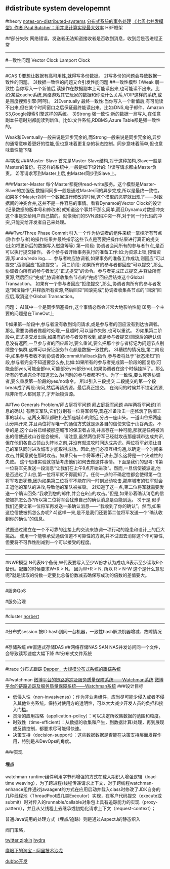 #distribute system developemnt
---
#theory
[notes-on-distributed-systems](http://www.somethingsimilar.com/2013/01/14/notes-on-distributed-systems-for-young-bloods/)
[分布式系统的事务处理](http://tech.dezai.cn/Detail.Aspx?AI=90001)
[《七周七并发模型》作者 Paul Butcher：用并发计算实现最大效率](http://segmentfault.com/a/1190000002801864)
HSF框架

##部分失败
网络错误，发送者无法知道接收者是否收到消息，收到后是否进程正常



----
#一致性问题
Vector Clock
[](http://36kr.com/p/5037166.html)
Lamport Clock



---
#CAS
1)要想让数据有高可用性,就得写多份数据。
2)写多份的问题会导致数据一致性的问题。
3)数据一致性的问题又会引发性能问题
##一致性模型
1)Weak 弱一致性:当你写入一个新值后,读操作在数据副本上可能读出来,也可能读不出来。比如:某些cache系统,网络游戏其它玩家的数据和你没什么关系,VOIP这样的系统,或是百度搜索引擎(呵呵)。
2)Eventually 最终一致性:当你写入一个新值后,有可能读不出来,但在某个时间窗口之后保证最终能读出来。比如:DNS,电子邮件、Amazon S3,Google搜索引擎这样的系统。
3)Strong 强一致性:新的数据一旦写入,在任意副本任意时刻都能读到新值。比如:文件系统,RDBMS,Azure Table都是强一致性的。

Weak和Eventually一般来说是异步冗余的,而Strong一般来说是同步冗余的,异步的通常意味着更好的性能,但也意味着更复杂的状态控制。同步意味着简单,但也意味着性能下降

##实现
###Master-Slave
首先是Master-Slave结构,对于这种加构,Slave一般是Master的备份。在这样的系统中,一般是如下设计的:
1)读写请求都由Master负责。
2)写请求写到Master上后,由Master同步到Slave上。

###Master-Master
每个Master都提供read-write服务。这个模型是Master-Slave的加强版,数据间同步一般是通过Master间的异步完成,所以是最终一致性。
如果多个Master对同一个数据进行修改的时候,这个模型的恶梦就出现了——对数据间的冲突合并,这并不是一件容易的事情。看看Dynamo的Vector Clock的设计(记录数据的版本号和修改者)就知道这个事并不那么简单,而且Dynamo对数据冲突这个事是交给用户自己搞的。就像我们的SVN源码冲突一样,对于同一行代码的冲突,只能交给开发者自己来处理。

###Two/Three Phase Commit
引入一个作为协调者的组件来统一掌控所有节点(称作参与者)的操作结果并最终指示这些节点是否要把操作结果进行真正的提交(比如将更新后的数据写入磁盘等等)
第一阶段:
协调者会问所有的参与者节点,是否可以执行提交操作。
各个参与者开始事务执行的准备工作:如:为资源上锁,预留资源,写undo/redo log……
参与者响应协调者,如果事务的准备工作成功,则回应“可以提交”,否则回应“拒绝提交”。
第二阶段:
如果所有的参与者都回应“可以提交”,那么,协调者向所有的参与者发送“正式提交”的命令。参与者完成正式提交,并释放所有资源,然后回应“完成”,协调者收集各节点的“完成”回应后结束这个Global Transaction。
如果有一个参与者回应“拒绝提交”,那么,协调者向所有的参与者发送“回滚操作”,并释放所有资源,然后回应“回滚完成”,协调者收集各节点的“回滚”回应后,取消这个Global Transaction。

问题：
A)其中一个是同步阻塞操作,这个事情必然会非常大地影响性能
B)另一个主要的问题是在TimeOut上

1)如果第一阶段中,参与者没有收到询问请求,或是参与者的回应没有到达协调者。那么,需要协调者做超时处理,一旦超时,可以当作失败,也可以重试。
2)如果第二阶段中,正式提交发出后,如果有的参与者没有收到,或是参与者提交/回滚后的确认信息没有返回,一旦参与者的回应超时,要么重试,要么把那个参与者标记为问题节点剔除整个集群,这样可以保证服务节点都是数据一致性的。
3)糟糕的情况是,第二阶段中,如果参与者收不到协调者的commit/fallback指令,参与者将处于“状态未知”阶段,参与者完全不知道要怎么办,比如:如果所有的参与者完成第一阶段的回复后(可能全部yes,可能全部no,可能部分yes部分no),如果协调者在这个时候挂掉了。那么所有的节点完全不知道怎么办(问别的参与者都不行)。为了一致性,要么死等协调者,要么重发第一阶段的yes/no命令。
所以引入三段提交
二段提交的第一个段break成了两段:询问,然后再锁资源。最后真正提交。
在询问的时候并不锁定资源,除非所有人都同意了,才开始锁资源。

##Two Generals Problem/拜占庭将军问题
[拜占庭将军问题](https://zh.wikipedia.org/zh/%E6%8B%9C%E5%8D%A0%E5%BA%AD%E5%B0%86%E5%86%9B%E9%97%AE%E9%A2%98)
###两将军问题(消息的确认)
有两支军队,它们分别有一位将军领导,现在准备攻击一座修筑了防御工事的城市。这两支军队都驻扎在那座城市的附近,分占一座山头。一道山谷把两座山分隔开来,并且两位将军唯一的通信方式就是派各自的信使来往于山谷两边。不幸的是,这个山谷已经被那座城市的保卫者占领,并且存在一种可能,那就是任何被派出的信使通过山谷是会被捕。 请注意,虽然两位将军已经就攻击那座城市达成共识,但在他们各自占领山头阵地之前,并没有就进攻时间达成共识。两位将军必须让自己的军队同时进攻城市才能取得成功。因此,他们必须互相沟通,以确定一个时间来攻击,并同意就在那时攻击。如果只有一个将军进行攻击,那么这将是一个灾难性的失败。 这个思维实验就包括考虑他们如何去做这件事情。下面是我们的思考:
1)第一位将军先发送一段消息“让我们在上午9点开始进攻”。然而,一旦信使被派遣,他是否通过了山谷,第一位将军就不得而知了。任何一点的不确定性都会使得第一位将军攻击犹豫,因为如果第二位将军不能在同一时刻发动攻击,那座城市的驻军就会击退他的军队的进攻,导致他的军队被摧毁。
2)知道了这一点,第二位将军就需要发送一个确认回条:“我收到您的邮件,并会在9点的攻击。”但是,如果带着确认消息的信使被抓怎么办?所以第二位将军会犹豫自己的确认消息是否能到达。
3)于是,似乎我们还要让第一位将军再发送一条确认消息——“我收到了你的确认”。然而,如果这位信使被抓怎么办呢?
4)这样一来,是不是我们还要第二位将军发送一个“确认收到你的确认”的信息。

试图通过建立在一个不可靠的连接上的交流来协调一项行动的隐患和设计上的巨大挑战。
使用一个能够承受通信信道不可靠性的方案,并不试图去消除这个不可靠性,但要将不可靠性削减到一个可以接受的程度。

---

---
#NWR模型
N代表N个备份,W代表要写入至少W份才认为成功,R表示至少读取R个备份。配置的时候要求W+R > N。 因为W+R > N, 所以 R > N-W 这个是什么意思呢?就是读取的份数一定要比总备份数减去确保写成功的倍数的差值要大。



---
#服务QoS

#服务治理


---
#cluster
[norbert](http://data.linkedin.com/opensource/norbert)


---
#分布式session
按ID hash到同一台机器，一致性hash解决机器增减、故障情况


----
#存储系统
##直连式存储DAS
##网络存储NAS SAN
NAS并发访问同一个文件，会导致读写速度大幅下降
##分布式文件系统



---
#trace 分布式跟踪
[Dapper，大规模分布式系统的跟踪系统](http://bigbully.github.io/Dapper-translation/)

##watchman
[微博平台的链路追踪及服务质量保障系统——Watchman系统](http://www.infoq.com/cn/articles/weibo-watchman)
[微博平台的链路追踪及服务质量保障系统——Watchman系统](http://blog.csdn.net/alex19881006/article/details/24382393)
###设计目标
* 低侵入性（non-invasivenss）：作为非业务组件，应当尽可能少侵入或者不侵入其他业务系统，保持对使用方的透明性，可以大大减少开发人员的负担和接入门槛。
* 灵活的应用策略（application-policy）：可以决定所收集数据的范围和粒度。
* 时效性（time-efficient）：从数据的收集和产生，到数据计算/处理，再到展现或反馈控制，都要求尽可能得快速。
* 决策支持（decision-support）：这些数据数据是否能在决策支持层面发挥作用，特别是从DevOps的角度。

###实现
#### 埋点
watchman-runtime组件利用字节码增强的方式在载入期织入增强逻辑（load-time weaving），为了跨进程/线程传递请求上下文，对于跨线程watchman-enhance组件通过javaagent的方式在应用启动并载入class时修改了JDK自身的几种线程池（ThreadPool或几类Executor）实现，在客户代码提交（execute或submit）时对传入的runnable/callable对象包上具有追踪能力的实现（proxy-pattern），并且从父线程上去继承或初始化请求上下文（request-context）；

普通Java调用的处理方式（埋点/追踪）则是通过AspectJ的静态织入



阀门策略，





[twitter zipkin](https://twitter.github.io/zipkin/)
[hydra](https://github.com/odenny/hydra)

[鹰眼下的淘宝 - 阿里技术沙龙](http://wenku.baidu.com/link?url=xsorjRmT7vuIedegixzLF5uC4q5KooXqC-ePnPRKm1eunUDfnjU3vDlPkZqWgHbSCUJUIUivM8FnVCsMZcde0xTxCUu9t0DVFhDKLJdBQye###)


[dubbo开发 ](http://dubbo.io/Developer+Guide-zh.htm#DeveloperGuide-zh-%E8%B0%83%E7%94%A8%E6%8B%A6%E6%88%AA%E6%89%A9%E5%B1%95)





